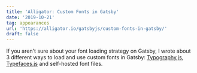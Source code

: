 ```yaml
---
title: 'Alligator: Custom Fonts in Gatsby'
date: '2019-10-21'
tag: appearances
url: 'https://alligator.io/gatsbyjs/custom-fonts-in-gatsby/'
draft: false
---
```


If you aren't sure about your font loading strategy on Gatsby, I wrote about 3 different ways to load and use custom fonts in Gatsby: [Typography.js](https://github.com/KyleAMathews/typography.js), [Typefaces.js](https://github.com/KyleAMathews/typefaces) and self-hosted font files.